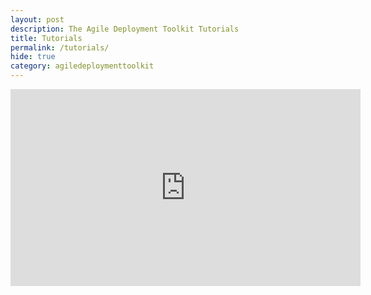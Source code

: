```yaml
---
layout: post
description: The Agile Deployment Toolkit Tutorials
title: Tutorials
permalink: /tutorials/
hide: true
category: agiledeploymenttoolkit
---
```


<iframe width="560" height="315" src="https://www.youtube.com/embed/mXpIRB_7O_M" title="YouTube video player" frameborder="0" allow="accelerometer; autoplay; clipboard-write; encrypted-media; gyroscope; picture-in-picture" allowfullscreen></iframe>
